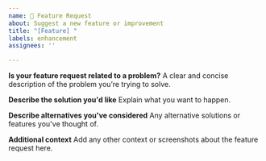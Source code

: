 ```yaml
---
name: 🚀 Feature Request
about: Suggest a new feature or improvement
title: "[Feature] "
labels: enhancement
assignees: ''

---
```


**Is your feature request related to a problem?**
A clear and concise description of the problem you’re trying to solve.

**Describe the solution you'd like**
Explain what you want to happen.

**Describe alternatives you've considered**
Any alternative solutions or features you've thought of.

**Additional context**
Add any other context or screenshots about the feature request here.
